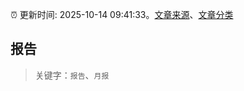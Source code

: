 :alarm_clock: 更新时间: 2025-10-14 09:41:33。[文章来源](/README.md)、[文章分类](/TAGS.md)

## 报告


> 关键字：`报告`、`月报`



